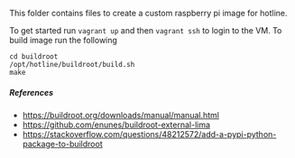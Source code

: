 This folder contains files to create a custom raspberry pi image for hotline.

To get started run `vagrant up` and then `vagrant ssh` to login to the VM. To build image run the following

```
cd buildroot
/opt/hotline/buildroot/build.sh
make
```

##### References
* https://buildroot.org/downloads/manual/manual.html
* https://github.com/enunes/buildroot-external-lima
* https://stackoverflow.com/questions/48212572/add-a-pypi-python-package-to-buildroot
